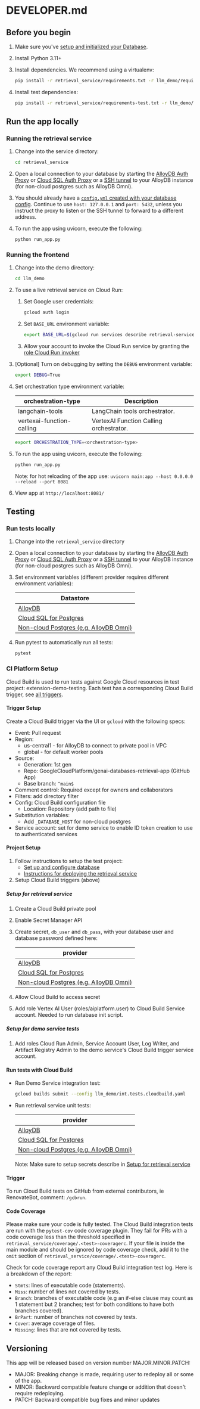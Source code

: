 # DEVELOPER.md

## Before you begin

1. Make sure you've [setup and initialized your
   Database](../README.md#setting-up-your-database).

1. Install Python 3.11+

1. Install dependencies. We recommend using a virtualenv:

    ```bash
    pip install -r retrieval_service/requirements.txt -r llm_demo/requirements.txt
    ```

1. Install test dependencies:

    ```bash
    pip install -r retrieval_service/requirements-test.txt -r llm_demo/requirements-test.txt
    ```

## Run the app locally

### Running the retrieval service

1. Change into the service directory:

    ```bash
    cd retrieval_service
    ```

1. Open a local connection to your database by starting the [AlloyDB Auth Proxy][alloydb-proxy] or [Cloud SQL Auth Proxy][cloudsql-proxy] or a [SSH tunnel][tunnel] to your AlloyDB instance (for non-cloud postgres such as AlloyDB Omni).

1. You should already have a [`config.yml` created with your database config][config]. Continue to use `host: 127.0.0.1` and `port: 5432`, unless you instruct the proxy to listen or the SSH tunnel to forward to a different address.


1. To run the app using uvicorn, execute the following:

    ```bash
    python run_app.py
    ```

### Running the frontend

1. Change into the demo directory:

    ```bash
    cd llm_demo
    ```

1. To use a live retrieval service on Cloud Run:

    1. Set Google user credentials:

        ```bash
        gcloud auth login
        ```

    1. Set `BASE_URL` environment variable:

        ```bash
        export BASE_URL=$(gcloud run services describe retrieval-service --format 'value(status.url)')
        ```

    1. Allow your account to invoke the Cloud Run service by granting the [role Cloud Run invoker][invoker]

1. [Optional] Turn on debugging by setting the `DEBUG` environment variable:

    ```bash
    export DEBUG=True
    ```

1. Set orchestration type environment variable:

    | orchestration-type            | Description                                 |
    |-------------------------------|---------------------------------------------|
    | langchain-tools               | LangChain tools orchestrator.               |
    | vertexai-function-calling     | VertexAI Function Calling orchestrator.     |

    ```bash
    export ORCHESTRATION_TYPE=<orchestration-type>
    ```

1. To run the app using uvicorn, execute the following:

    ```bash
    python run_app.py
    ```

    Note: for hot reloading of the app use: `uvicorn main:app --host 0.0.0.0 --reload --port 8081`

1. View app at `http://localhost:8081/`

## Testing

### Run tests locally

1. Change into the `retrieval_service` directory
1. Open a local connection to your database by starting the [AlloyDB Auth Proxy][alloydb-proxy] or [Cloud SQL Auth Proxy][cloudsql-proxy] or a [SSH tunnel][tunnel] to your AlloyDB instance (for non-cloud postgres such as AlloyDB Omni).
1. Set environment variables (different provider requires different environment variables):

    | Datastore                               |
    |----------------------------------------|
    | [AlloyDB](./docs/datastore/alloydb.md#test-environment-variables) |
    | [Cloud SQL for Postgres](./docs/datastore/cloudsql_postgres.md#test-environment-variables) |
    | [Non-cloud Postgres (e.g. AlloyDB Omni)](./docs/datastore/postgres.md#test-environment-variables) |

1. Run pytest to automatically run all tests:

    ```bash
    pytest
    ```

### CI Platform Setup

Cloud Build is used to run tests against Google Cloud resources in test project: extension-demo-testing.
Each test has a corresponding Cloud Build trigger, see [all triggers][triggers].

#### Trigger Setup
Create a Cloud Build trigger via the UI or `gcloud` with the following specs:

* Event: Pull request
* Region:
    * us-central1 - for AlloyDB to connect to private pool in VPC
    * global - for default worker pools
* Source:
  * Generation: 1st gen
  * Repo: GoogleCloudPlatform/genai-databases-retrieval-app (GitHub App)
  * Base branch: `^main$`
* Comment control: Required except for owners and collaborators
* Filters: add directory filter
* Config: Cloud Build configuration file
  * Location: Repository (add path to file)
* Substitution variables:
  * Add `_DATABASE_HOST` for non-cloud postgres
* Service account: set for demo service to enable ID token creation to use to authenticated services

#### Project Setup

1. Follow instructions to setup the test project:
    * [Set up and configure database](./README.md#setting-up-your-database)
    * [Instructions for deploying the retrieval service](./docs/deploy_retrieval_service.md)
1. Setup Cloud Build triggers (above)

##### Setup for retrieval service

1. Create a Cloud Build private pool
1. Enable Secret Manager API
1. Create secret, `db_user` and `db_pass`, with your database user and database password defined here:

    | provider                               |
    |----------------------------------------|
    | [AlloyDB](./docs/datastore/alloydb.md#create-a-alloydb-cluster) |
    | [Cloud SQL for Postgres](./docs/datastore/cloudsql_postgres.md#create-a-cloud-sql-for-postgresql-instance) |
    | [Non-cloud Postgres (e.g. AlloyDB Omni)](./docs/datastore/postgres.md#create-a-alloydb-cluster) |

1. Allow Cloud Build to access secret
1. Add role Vertex AI User (roles/aiplatform.user) to Cloud Build Service account. Needed to run database init script.

##### Setup for demo service tests

1. Add roles Cloud Run Admin, Service Account User, Log Writer, and Artifact Registry Admin to the demo service's Cloud Build trigger service account.

#### Run tests with Cloud Build

* Run Demo Service integration test:

    ```bash
    gcloud builds submit --config llm_demo/int.tests.cloudbuild.yaml
    ```

* Run retrieval service unit tests:

    | provider                               |
    |----------------------------------------|
    | [AlloyDB](./docs/datastore/alloydb.md#run-tests) |
    | [Cloud SQL for Postgres](./docs/datastore/cloudsql_postgres.md#run-tests) |
    | [Non-cloud Postgres (e.g. AlloyDB Omni)](./docs/datastore/postgres.md#run-tests) |

    Note: Make sure to setup secrets describe in [Setup for retrieval service](#setup-for-retrieval-service)

#### Trigger

To run Cloud Build tests on GitHub from external contributors, ie RenovateBot, comment: `/gcbrun`.

#### Code Coverage
Please make sure your code is fully tested. The Cloud Build integration tests are run with the `pytest-cov` code coverage plugin. They fail for PRs with a code coverage less than the threshold specified in `retrieval_service/coverage/.<test>-coveragerc`.  If your file is inside the main module and should be ignored by code coverage check, add it to the `omit` section of `retrieval_service/coverage/.<test>-coveragerc`.

Check for code coverage report any Cloud Build integration test log.
Here is a breakdown of the report:
- `Stmts`:  lines of executable code (statements).
- `Miss`: number of lines not covered by tests.
- `Branch`: branches of executable code (e.g an if-else clause may count as 1 statement but 2 branches; test for both conditions to have both branches covered).
- `BrPart`: number of branches not covered by tests.
- `Cover`: average coverage of files.
- `Missing`: lines that are not covered by tests.

## Versioning

This app will be released based on version number MAJOR.MINOR.PATCH:

- MAJOR: Breaking change is made, requiring user to redeploy all or some of the app.
- MINOR: Backward compatible feature change or addition that doesn't require redeploying.
- PATCH: Backward compatible bug fixes and minor updates

[alloydb-proxy]: https://cloud.google.com/alloydb/docs/auth-proxy/connect
[cloudsql-proxy]: https://cloud.google.com/sql/docs/mysql/sql-proxy
[tunnel]: https://github.com/GoogleCloudPlatform/genai-databases-retrieval-app/blob/main/docs/datastore/alloydb.md#set-up-connection-to-alloydb
[config]: https://github.com/GoogleCloudPlatform/genai-databases-retrieval-app/blob/main/docs/datastore/alloydb.md#initialize-data-in-alloydb
[triggers]: https://console.cloud.google.com/cloud-build/triggers?e=13802955&project=extension-demo-testing
[invoker]: https://cloud.google.com/run/docs/securing/managing-access#add-principals
